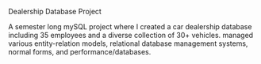 Dealership Database Project

A semester long mySQL project where I created a car dealership database including 35 employees and a diverse collection of 30+ vehicles.
managed various entity-relation models, relational database management systems, normal forms, and performance/databases.
